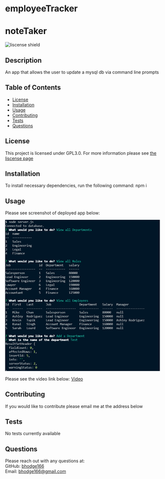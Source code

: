 # employeeTracker

# noteTaker

![liscense shield](https://img.shields.io/badge/license-GPL3.0-blue)

## Description

An app that allows the user to update a mysql db via command line prompts

## Table of Contents

- [License](#license)
- [Installation](#installation)
- [Usage](#usage)
- [Contributing](#contributing)
- [Tests](#tests)
- [Questions](#questions)

## License

This project is licensed under GPL3.0. For more information please see [the liscense page](https://choosealicense.com/licenses/gpl-3.0/)

## Installation

To install necessary dependencies, run the following command: npm i

## Usage

Please see screenshot of deployed app below:

![Screenshot](./assets/images/teamManager.PNG)

Please see the video link below:
[Video](https://drive.google.com/file/d/1C-IVeU2GZKed-8GN0az8UCgM6sHhu_j4/view)

## Contributing

If you would like to contribute please email me at the address below

## Tests

No tests currently available

## Questions

Please reach out with any questions at: <br />
GitHub: [bhodge166](https://github.com/bhodge166)<br />
Email: bhodge166@gmail.com
